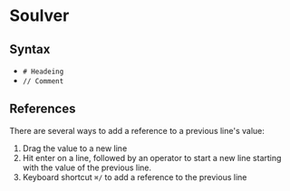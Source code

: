 # Soulver

## Syntax

- `# Headeing`
- `// Comment`

## References

There are several ways to add a reference to a previous line's value:

1. Drag the value to a new line
2. Hit enter on a line, followed by an operator to start a new line starting with the value of the previous line.
3. Keyboard shortcut `⌘/` to add a reference to the previous line
